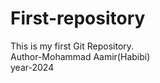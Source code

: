 # First-repository
This is my first Git Repository.
<br>
Author-Mohammad Aamir(Habibi)
<br>
year-2024
